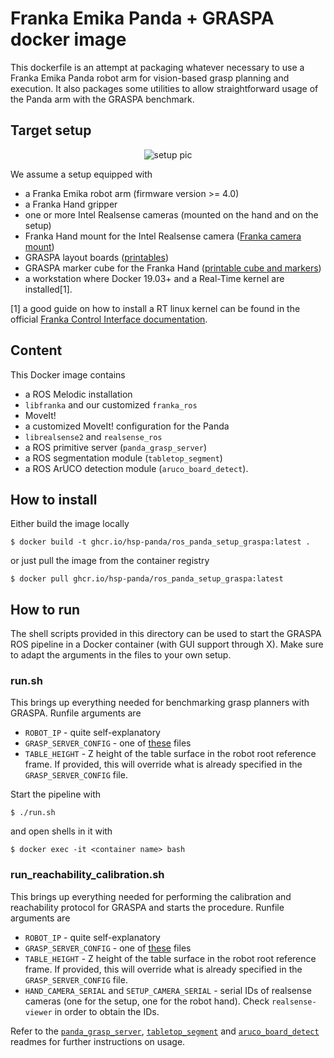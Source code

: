 # Franka Emika Panda + GRASPA docker image

This dockerfile is an attempt at packaging whatever necessary to use a Franka Emika Panda robot arm for vision-based grasp planning and execution. It also packages some utilities to allow straightforward usage of the Panda arm with the GRASPA benchmark.

## Target setup

<center>

![setup pic](https://user-images.githubusercontent.com/33027628/166487803-2f22f660-de40-445a-897a-efd16b38b830.png)

</center>

We assume a setup equipped with

- a Franka Emika robot arm (firmware version >= 4.0)
- a Franka Hand gripper
- one or more Intel Realsense cameras (mounted on the hand and on the setup)
- Franka Hand mount for the Intel Realsense camera ([Franka camera mount](https://download.franka.de/panda_camera_mount.zip))
- GRASPA layout boards ([printables](https://github.com/hsp-iit/GRASPA-benchmark/tree/master/data/scenes/grasping/printable_layouts))
- GRASPA marker cube for the Franka Hand ([printable cube and markers](https://github.com/hsp-panda/aruco_board_detect/tree/main/assets))
- a workstation where Docker 19.03+ and a Real-Time kernel are installed[1].


[1] a good guide on how to install a RT linux kernel can be found in the official [Franka Control Interface documentation](https://frankaemika.github.io/docs/installation_linux.html#setting-up-the-real-time-kernel).

## Content

This Docker image contains

- a ROS Melodic installation
- `libfranka` and our customized `franka_ros`
- MoveIt!
- a customized MoveIt! configuration for the Panda
- `librealsense2` and `realsense_ros`
- a ROS primitive server (`panda_grasp_server`)
- a ROS segmentation module (`tabletop_segment`)
- a ROS ArUCO detection module (`aruco_board_detect`).

## How to install

Either build the image locally

```shell
$ docker build -t ghcr.io/hsp-panda/ros_panda_setup_graspa:latest .
```

or just pull the image from the container registry

```shell
$ docker pull ghcr.io/hsp-panda/ros_panda_setup_graspa:latest
```

## How to run

The shell scripts provided in this directory can be used to start the GRASPA ROS pipeline in a Docker container (with GUI support through X). Make sure to adapt the arguments in the files to your own setup.

### run.sh

This brings up everything needed for benchmarking grasp planners with GRASPA. Runfile arguments are

- `ROBOT_IP` - quite self-explanatory
- `GRASP_SERVER_CONFIG` - one of [these](https://github.com/hsp-panda/panda_grasp_server/tree/panda_graspa/config) files
- `TABLE_HEIGHT` - Z height of the table surface in the robot root reference frame. If provided, this will override what is already specified in the `GRASP_SERVER_CONFIG` file.

Start the pipeline with

```shell
$ ./run.sh
```

and open shells in it with

```shell
$ docker exec -it <container name> bash
```

### run_reachability_calibration.sh

This brings up everything needed for performing the calibration and reachability protocol for GRASPA and starts the procedure. Runfile arguments are

- `ROBOT_IP` - quite self-explanatory
- `GRASP_SERVER_CONFIG` - one of [these](https://github.com/hsp-panda/panda_grasp_server/tree/panda_graspa/config) files
- `TABLE_HEIGHT` - Z height of the table surface in the robot root reference frame. If provided, this will override what is already specified in the `GRASP_SERVER_CONFIG` file.
- `HAND_CAMERA_SERIAL` and `SETUP_CAMERA_SERIAL` - serial IDs of realsense cameras (one for the setup, one for the robot hand). Check `realsense-viewer` in order to obtain the IDs.

Refer to the [`panda_grasp_server`](https://github.com/hsp-panda/panda_grasp_server/tree/panda_graspa/README.md), [`tabletop_segment`](https://github.com/fbottarel/utility-ros-nodes/src/tabletop_segment/README.md) and [`aruco_board_detect`](https://github.com/hsp-panda/aruco_board_detect/blob/main/README.md) readmes for further instructions on usage.
